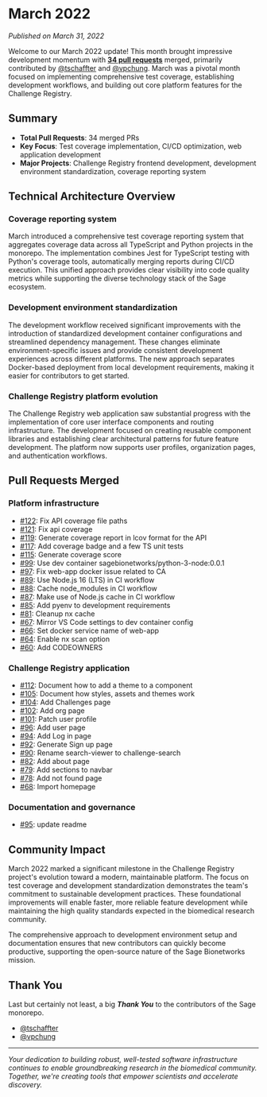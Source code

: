 # March 2022

_Published on March 31, 2022_

Welcome to our March 2022 update! This month brought impressive development momentum with **[34 pull requests](#pull-requests-merged)** merged, primarily contributed by [@tschaffter](https://github.com/tschaffter) and [@vpchung](https://github.com/vpchung). March was a pivotal month focused on implementing comprehensive test coverage, establishing development workflows, and building out core platform features for the Challenge Registry.

## Summary

- **Total Pull Requests**: 34 merged PRs
- **Key Focus**: Test coverage implementation, CI/CD optimization, web application development
- **Major Projects**: Challenge Registry frontend development, development environment standardization, coverage reporting system

## Technical Architecture Overview

### Coverage reporting system

March introduced a comprehensive test coverage reporting system that aggregates coverage data across all TypeScript and Python projects in the monorepo. The implementation combines Jest for TypeScript testing with Python's coverage tools, automatically merging reports during CI/CD execution. This unified approach provides clear visibility into code quality metrics while supporting the diverse technology stack of the Sage ecosystem.

### Development environment standardization

The development workflow received significant improvements with the introduction of standardized development container configurations and streamlined dependency management. These changes eliminate environment-specific issues and provide consistent development experiences across different platforms. The new approach separates Docker-based deployment from local development requirements, making it easier for contributors to get started.

### Challenge Registry platform evolution

The Challenge Registry web application saw substantial progress with the implementation of core user interface components and routing infrastructure. The development focused on creating reusable component libraries and establishing clear architectural patterns for future feature development. The platform now supports user profiles, organization pages, and authentication workflows.

## Pull Requests Merged

### Platform infrastructure

- [#122](https://github.com/Sage-Bionetworks/sage-monorepo/pull/122): Fix API coverage file paths
- [#121](https://github.com/Sage-Bionetworks/sage-monorepo/pull/121): Fix api coverage
- [#119](https://github.com/Sage-Bionetworks/sage-monorepo/pull/119): Generate coverage report in lcov format for the API
- [#117](https://github.com/Sage-Bionetworks/sage-monorepo/pull/117): Add coverage badge and a few TS unit tests
- [#115](https://github.com/Sage-Bionetworks/sage-monorepo/pull/115): Generate coverage score
- [#99](https://github.com/Sage-Bionetworks/sage-monorepo/pull/99): Use dev container sagebionetworks/python-3-node:0.0.1
- [#97](https://github.com/Sage-Bionetworks/sage-monorepo/pull/97): Fix web-app docker issue related to CA
- [#89](https://github.com/Sage-Bionetworks/sage-monorepo/pull/89): Use Node.js 16 (LTS) in CI workflow
- [#88](https://github.com/Sage-Bionetworks/sage-monorepo/pull/88): Cache node_modules in CI workflow
- [#87](https://github.com/Sage-Bionetworks/sage-monorepo/pull/87): Make use of Node.js cache in CI workflow
- [#85](https://github.com/Sage-Bionetworks/sage-monorepo/pull/85): Add pyenv to development requirements
- [#81](https://github.com/Sage-Bionetworks/sage-monorepo/pull/81): Cleanup nx cache
- [#67](https://github.com/Sage-Bionetworks/sage-monorepo/pull/67): Mirror VS Code settings to dev container config
- [#66](https://github.com/Sage-Bionetworks/sage-monorepo/pull/66): Set docker service name of web-app
- [#64](https://github.com/Sage-Bionetworks/sage-monorepo/pull/64): Enable nx scan option
- [#60](https://github.com/Sage-Bionetworks/sage-monorepo/pull/60): Add CODEOWNERS

### Challenge Registry application

- [#112](https://github.com/Sage-Bionetworks/sage-monorepo/pull/112): Document how to add a theme to a component
- [#105](https://github.com/Sage-Bionetworks/sage-monorepo/pull/105): Document how styles, assets and themes work
- [#104](https://github.com/Sage-Bionetworks/sage-monorepo/pull/104): Add Challenges page
- [#102](https://github.com/Sage-Bionetworks/sage-monorepo/pull/102): Add org page
- [#101](https://github.com/Sage-Bionetworks/sage-monorepo/pull/101): Patch user profile
- [#96](https://github.com/Sage-Bionetworks/sage-monorepo/pull/96): Add user page
- [#94](https://github.com/Sage-Bionetworks/sage-monorepo/pull/94): Add Log in page
- [#92](https://github.com/Sage-Bionetworks/sage-monorepo/pull/92): Generate Sign up page
- [#90](https://github.com/Sage-Bionetworks/sage-monorepo/pull/90): Rename search-viewer to challenge-search
- [#82](https://github.com/Sage-Bionetworks/sage-monorepo/pull/82): Add about page
- [#79](https://github.com/Sage-Bionetworks/sage-monorepo/pull/79): Add sections to navbar
- [#78](https://github.com/Sage-Bionetworks/sage-monorepo/pull/78): Add not found page
- [#68](https://github.com/Sage-Bionetworks/sage-monorepo/pull/68): Import homepage

### Documentation and governance

- [#95](https://github.com/Sage-Bionetworks/sage-monorepo/pull/95): update readme

## Community Impact

March 2022 marked a significant milestone in the Challenge Registry project's evolution toward a modern, maintainable platform. The focus on test coverage and development standardization demonstrates the team's commitment to sustainable development practices. These foundational improvements will enable faster, more reliable feature development while maintaining the high quality standards expected in the biomedical research community.

The comprehensive approach to development environment setup and documentation ensures that new contributors can quickly become productive, supporting the open-source nature of the Sage Bionetworks mission.

## Thank You

Last but certainly not least, a big **_Thank You_** to the contributors of the Sage monorepo.

- [@tschaffter](https://github.com/tschaffter)
- [@vpchung](https://github.com/vpchung)

---

_Your dedication to building robust, well-tested software infrastructure continues to enable groundbreaking research in the biomedical community. Together, we're creating tools that empower scientists and accelerate discovery._
